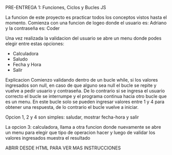 PRE-ENTREGA 1: Funciones, Ciclos y Bucles JS

La funcion de este proyecto es practicar todos los conceptos vistos hasta el momento.
Comienza con una funcion de logeo donde el usuario es: Adriano  y la contraseña es: Coder

Una vez realizada la validacion del usuario se abre un menu donde podes elegir entre estas opciones:
* Calculadora
* Saludo
* Fecha y Hora
* Salir


Explicacion
Comienzo validando dentro de un bucle while, si los valores ingresados son null, en caso de que alguno
sea null el bucle se repite y vuelve a pedir usuario y contraseña.
De lo contrario si se ingresa el usuario correcto el bucle se interrumpe y
el programa continua hacia otro bucle que es un menu.
En este bucle solo se pueden ingresar valores entre 1 y 4 para obtener una respuesta,
de lo contrario el bucle vuelve a iniciar.

Opcion 1, 2 y 4 son simples: saludar, mostrar fecha-hora y salir

La opcion 3: calculadora, llama a otra funcion donde nuevamente se abre un menu para elegir que tipo de operacion hacer y luego de
validar los valores ingresados muestra el resultado

ABRIR DESDE HTML PARA VER MAS INSTRUCCIONES
